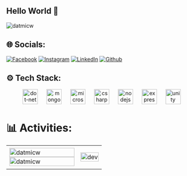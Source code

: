 ## Hello World 👋
<p align="left"> <img src="https://komarev.com/ghpvc/?username=datmicw&label=Profile%20views&color=0e75b6&style=flat" alt="datmicw" />
  
## 🌐 Socials:
[![Facebook](https://img.shields.io/badge/Facebook-%231877F2.svg?logo=Facebook&logoColor=white)](https://facebook.com/User.NguyenTanDat) [![Instagram](https://img.shields.io/badge/Instagram-%23E4405F.svg?logo=Instagram&logoColor=white)](https://instagram.com/_dat.f) [![LinkedIn](https://img.shields.io/badge/LinkedIn-%230077B5.svg?logo=linkedin&logoColor=white)](https://linkedin.com/in/dat-nguyen-tan-88b15a332) 
[![Github](https://img.shields.io/github/followers/datmicw?label=Follow&style=social)](https://github.com/datmicw)

## ⚙️ Tech Stack:
<div align="center">
  <img src="https://cdn.jsdelivr.net/gh/devicons/devicon/icons/dot-net/dot-net-plain-wordmark.svg" height="40" alt="dot-net logo"  />
  <img width="15" />
  <img src="https://cdn.jsdelivr.net/gh/devicons/devicon/icons/mongodb/mongodb-original.svg" height="40" alt="mongodb logo"  />
  <img width="15" />
  <img src="https://cdn.jsdelivr.net/gh/devicons/devicon/icons/microsoftsqlserver/microsoftsqlserver-plain.svg" height="40" alt="microsoftsqlserver logo"  />
  <img width="15" />
  <img src="https://cdn.jsdelivr.net/gh/devicons/devicon/icons/csharp/csharp-original.svg" height="40" alt="csharp logo"  />
  <img width="15" />
  <img src="https://cdn.jsdelivr.net/gh/devicons/devicon/icons/nodejs/nodejs-original.svg" height="40" alt="nodejs logo"  />
  <img width="15" />
  <img src="https://cdn.jsdelivr.net/gh/devicons/devicon/icons/express/express-original.svg" height="40" alt="express logo"  />
  <img width="15" />
  <img src="https://cdn.jsdelivr.net/gh/devicons/devicon/icons/unity/unity-original.svg" height="40" alt="unity logo"  />
</div>

# 📊 Activities:
<table style="width:100%;">
  <tr>
    <td>
      <img src="https://github-readme-stats.vercel.app/api/top-langs/?username=datmicw&bg_color=FFFFFF00&text_color=179fa3&layout=compact&hide=CSS&langs_count=10&custom_title=Top%20Languages%20Used" alt="datmicw" width="100%"/>
      <img src="https://github-readme-stats.vercel.app/api?username=datmicw&bg_color=FFFFFF00&text_color=179fa3&show_icons=true&count_private=true&include_all_commits=true&custom_title=Github%20Activities" alt="datmicw" width="100%"/>
    </td>
    <td>
      <p align="center"> 
        <img src="https://cdn.dribbble.com/users/1059583/screenshots/4171367/coding-freak.gif" alt="dev" width="100%"/>
      </p>
    </td>
  </tr>
</table>

